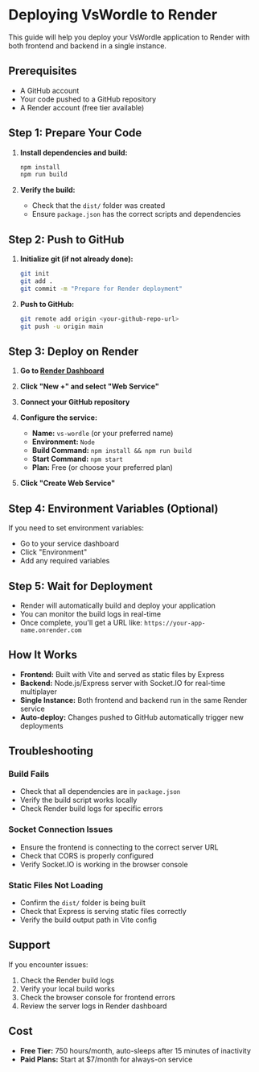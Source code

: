 # Deploying VsWordle to Render

This guide will help you deploy your VsWordle application to Render with both frontend and backend in a single instance.

## Prerequisites

- A GitHub account
- Your code pushed to a GitHub repository
- A Render account (free tier available)

## Step 1: Prepare Your Code

1. **Install dependencies and build:**
   ```bash
   npm install
   npm run build
   ```

2. **Verify the build:**
   - Check that the `dist/` folder was created
   - Ensure `package.json` has the correct scripts and dependencies

## Step 2: Push to GitHub

1. **Initialize git (if not already done):**
   ```bash
   git init
   git add .
   git commit -m "Prepare for Render deployment"
   ```

2. **Push to GitHub:**
   ```bash
   git remote add origin <your-github-repo-url>
   git push -u origin main
   ```

## Step 3: Deploy on Render

1. **Go to [Render Dashboard](https://dashboard.render.com/)**
2. **Click "New +" and select "Web Service"**
3. **Connect your GitHub repository**
4. **Configure the service:**
   - **Name:** `vs-wordle` (or your preferred name)
   - **Environment:** `Node`
   - **Build Command:** `npm install && npm run build`
   - **Start Command:** `npm start`
   - **Plan:** Free (or choose your preferred plan)

5. **Click "Create Web Service"**

## Step 4: Environment Variables (Optional)

If you need to set environment variables:
- Go to your service dashboard
- Click "Environment"
- Add any required variables

## Step 5: Wait for Deployment

- Render will automatically build and deploy your application
- You can monitor the build logs in real-time
- Once complete, you'll get a URL like: `https://your-app-name.onrender.com`

## How It Works

- **Frontend:** Built with Vite and served as static files by Express
- **Backend:** Node.js/Express server with Socket.IO for real-time multiplayer
- **Single Instance:** Both frontend and backend run in the same Render service
- **Auto-deploy:** Changes pushed to GitHub automatically trigger new deployments

## Troubleshooting

### Build Fails
- Check that all dependencies are in `package.json`
- Verify the build script works locally
- Check Render build logs for specific errors

### Socket Connection Issues
- Ensure the frontend is connecting to the correct server URL
- Check that CORS is properly configured
- Verify Socket.IO is working in the browser console

### Static Files Not Loading
- Confirm the `dist/` folder is being built
- Check that Express is serving static files correctly
- Verify the build output path in Vite config

## Support

If you encounter issues:
1. Check the Render build logs
2. Verify your local build works
3. Check the browser console for frontend errors
4. Review the server logs in Render dashboard

## Cost

- **Free Tier:** 750 hours/month, auto-sleeps after 15 minutes of inactivity
- **Paid Plans:** Start at $7/month for always-on service
